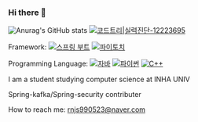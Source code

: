 ### Hi there 👋

![Anurag's GitHub stats](https://github-readme-stats.vercel.app/api?username=kwonyonghyun&show_icons=true&theme=radical)
[![코드트리|실력진단-12223695](https://banner.codetree.ai/v1/banner/12223695)](https://www.codetree.ai/profiles/12223695)

Framework: [![스프링 부트](https://img.shields.io/badge/Spring%20Boot-2.5.3-brightgreen)](https://spring.io/projects/spring-boot)
[![파이토치](https://img.shields.io/badge/PyTorch-1.10.0-orange)](https://pytorch.org/)


Programming Language: [![자바](https://img.shields.io/badge/Java-11-blue)](https://www.oracle.com/java/technologies/javase-downloads.html)
[![파이썬](https://img.shields.io/badge/Python-3.8-blue)](https://www.python.org/downloads/)
[![C++](https://img.shields.io/badge/C%2B%2B-17-red)](https://en.cppreference.com/w/cpp/17)


I am a student studying computer science at INHA UNIV

Spring-kafka/Spring-security contributer

How to reach me: rnjs990523@naver.com




<!--
**kwonyonghyun/kwonyonghyun** is a ✨ _special_ ✨ repository because its `README.md` (this file) appears on your GitHub profile.

Here are some ideas to get you started:

- 🔭 I’m currently working on ...
- 🌱 I’m currently learning ...
- 👯 I’m looking to collaborate on ...
- 🤔 I’m looking for help with ...
- 💬 Ask me about ...
- 📫 How to reach me: ...
- 😄 Pronouns: ...
- ⚡ Fun fact: ...
-->
